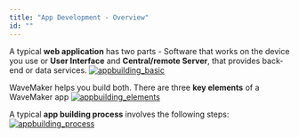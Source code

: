 ```yaml
---
title: "App Development - Overview"
id: ""
---
```


A typical **web application** has two parts - Software that works on the device you use or **User Interface** and **Central/remote Server**, that provides back-end or data services. [![appbuilding_basic](./assets/appbuilding_basic.png)](./assets/appbuilding_basic.png)

WaveMaker helps you build both. There are three **key elements** of a WaveMaker app [![appbuilding_elements](./assets/appbuilding_elements.png)](./assets/appbuilding_elements.png)

A typical **app building process** involves the following steps: [![appbuilding_process](./assets/appbuilding_process.png)](./assets/appbuilding_process.png)
